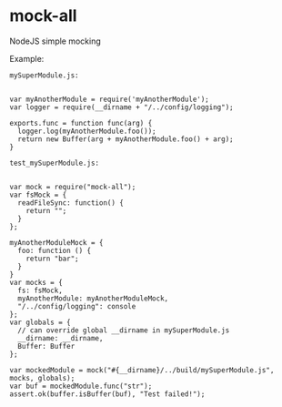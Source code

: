 # mock-all
NodeJS simple mocking

Example:

`mySuperModule.js:`
<pre><code>
var myAnotherModule = require('myAnotherModule');
var logger = require(__dirname + "/../config/logging");

exports.func = function func(arg) {
  logger.log(myAnotherModule.foo());
  return new Buffer(arg + myAnotherModule.foo() + arg);
}
</pre></code>

`test_mySuperModule.js:`
<pre><code>
var mock = require("mock-all");
var fsMock = {
  readFileSync: function() {
    return "";
  }
};

myAnotherModuleMock = {
  foo: function () {
    return "bar";
  }
}
var mocks = {
  fs: fsMock,
  myAnotherModule: myAnotherModuleMock,
  "/../config/logging": console
};
var globals = {
  // can override global __dirname in mySuperModule.js
  __dirname: __dirname,
  Buffer: Buffer
};

var mockedModule = mock("#{__dirname}/../build/mySuperModule.js", mocks, globals);
var buf = mockedModule.func("str");
assert.ok(buffer.isBuffer(buf), "Test failed!");
</pre></code>
